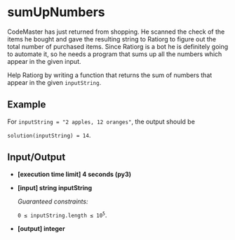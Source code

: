 # sumUpNumbers

CodeMaster has just returned from shopping. He scanned the check of the items he bought and gave the resulting string to Ratiorg to figure out the total number of purchased items. Since Ratiorg is a bot he is definitely going to automate it, so he needs a program that sums up all the numbers which appear in the given input.

Help Ratiorg by writing a function that returns the sum of numbers that appear in the given `inputString`.

## Example

For `inputString = "2 apples, 12 oranges"`, the output should be

`solution(inputString) = 14`.

## Input/Output

- **[execution time limit] 4 seconds (py3)**

- **[input] string inputString**

	*Guaranteed constraints:*

	<code>0 ≤ inputString.length ≤ 10<sup>5</sup></code>.

- **[output] integer**

